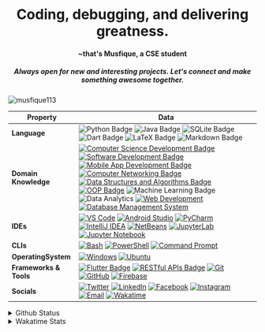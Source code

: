 <h1 align="center">Coding, debugging, and delivering greatness.</h1> 
<h4 align="center">~that's Musfique, a CSE student</h4>
<h5 align="center">Always open for new and interesting projects. Let's connect and make something awesome together.</h5>

<p align="left"> <img src="https://komarev.com/ghpvc/?username=musfique113&label=Profile%20views&color=0e75b6&style=flat" alt="musfique113" /> </p>


<!--<h3 align="left">Connect with me:</h3>
<p align="left">
<a href="https://twitter.com/hellomusfique" target="blank"><img align="center" src="https://raw.githubusercontent.com/rahuldkjain/github-profile-readme-generator/master/src/images/icons/Social/twitter.svg" alt="hellomusfique" height="30" width="40" /></a>
<a href="https://linkedin.com/in/musfique113" target="blank"><img align="center" src="https://raw.githubusercontent.com/rahuldkjain/github-profile-readme-generator/master/src/images/icons/Social/linked-in-alt.svg" alt="musfique113" height="30" width="40" /></a>
<a href="https://fb.com/verygoodmusfique" target="blank"><img align="center" src="https://raw.githubusercontent.com/rahuldkjain/github-profile-readme-generator/master/src/images/icons/Social/facebook.svg" alt="verygoodmusfique" height="30" width="40" /></a>
<a href="https://instagram.com/verygoodmusfique" target="blank"><img align="center" src="https://raw.githubusercontent.com/rahuldkjain/github-profile-readme-generator/master/src/images/icons/Social/instagram.svg" alt="verygoodmusfique" height="30" width="40" /></a>
</p>
-->
 <!--[![wakatime](https://wakatime.com/badge/user/18368562-fe00-4dd1-a78f-9403210fea47.svg)](https://wakatime.com/@18368562-fe00-4dd1-a78f-9403210fea47) -->

<!-- <details>	
<summary>Languages and Tools:</summary>
<p align="left"> <a href="https://www.gnu.org/software/bash/" target="_blank" rel="noreferrer"> <img src="https://www.vectorlogo.zone/logos/gnu_bash/gnu_bash-icon.svg" alt="bash" width="30" height="30"/> </a> <a href="https://getbootstrap.com" target="_blank" rel="noreferrer"> <img src="https://raw.githubusercontent.com/devicons/devicon/master/icons/bootstrap/bootstrap-plain-wordmark.svg" alt="bootstrap" width="30" height="30"/> </a> <a href="https://www.w3schools.com/cpp/" target="_blank" rel="noreferrer"> <img src="https://raw.githubusercontent.com/devicons/devicon/master/icons/cplusplus/cplusplus-original.svg" alt="cplusplus" width="30" height="30"/> </a> <a href="https://www.w3schools.com/css/" target="_blank" rel="noreferrer"> <img src="https://raw.githubusercontent.com/devicons/devicon/master/icons/css3/css3-original-wordmark.svg" alt="css3" width="30" height="30"/> </a> <a href="https://www.docker.com/" target="_blank" rel="noreferrer"> <img src="https://raw.githubusercontent.com/devicons/devicon/master/icons/docker/docker-original-wordmark.svg" alt="docker" width="30" height="30"/> </a> <a href="https://git-scm.com/" target="_blank" rel="noreferrer"> <img src="https://www.vectorlogo.zone/logos/git-scm/git-scm-icon.svg" alt="git" width="30" height="30"/> </a> <a href="https://www.w3.org/html/" target="_blank" rel="noreferrer"> <img src="https://raw.githubusercontent.com/devicons/devicon/master/icons/html5/html5-original-wordmark.svg" alt="html5" width="30" height="30"/> </a> <a href="https://developer.mozilla.org/en-US/docs/Web/JavaScript" target="_blank" rel="noreferrer"> <img src="https://raw.githubusercontent.com/devicons/devicon/master/icons/javascript/javascript-original.svg" alt="javascript" width="30" height="30"/> </a> <a href="https://www.linux.org/" target="_blank" rel="noreferrer"> <img src="https://raw.githubusercontent.com/devicons/devicon/master/icons/linux/linux-original.svg" alt="linux" width="30" height="30"/> </a> <a href="https://www.mysql.com/" target="_blank" rel="noreferrer"> <img src="https://raw.githubusercontent.com/devicons/devicon/master/icons/mysql/mysql-original-wordmark.svg" alt="mysql" width="30" height="30"/> </a> <a href="https://nodejs.org" target="_blank" rel="noreferrer"> <img src="https://raw.githubusercontent.com/devicons/devicon/master/icons/nodejs/nodejs-original-wordmark.svg" alt="nodejs" width="30" height="30"/> </a> <a href="https://www.oracle.com/" target="_blank" rel="noreferrer"> <img src="https://raw.githubusercontent.com/devicons/devicon/master/icons/oracle/oracle-original.svg" alt="oracle" width="30" height="30"/> </a> <a href="https://www.python.org" target="_blank" rel="noreferrer"> <img src="https://raw.githubusercontent.com/devicons/devicon/master/icons/python/python-original.svg" alt="python" width="30" height="30"/> </a> <a href="https://reactjs.org/" target="_blank" rel="noreferrer"> <img src="https://raw.githubusercontent.com/devicons/devicon/master/icons/react/react-original-wordmark.svg" alt="react" width="30" height="30"/> </a> </p>
</details>  -->

<!-- <details>
    <summary>Programming Languages and Tools</summary>
    <a href="https://github.com/search?q=user%3Amusfique113+language%3Ac"><img alt="C" src="https://custom-icon-badges.demolab.com/badge/C-03599C.svg?logo=c-in-hexagon&logoColor=white"></a>
    <a href="https://github.com/search?q=user%3Amusfique113+language%3Acpp"><img alt="C++" src="https://custom-icon-badges.demolab.com/badge/dart.svg?logo=cpp2&logoColor=white"></a>
    <a href="https://github.com/search?q=user%3Amusfique113+language%3Ajava"><img alt="Java" src="https://custom-icon-badges.demolab.com/badge/Java-007396.svg?logo=java&logoColor=white"></a>
    <a href="https://github.com/search?q=user%3Amusfique113+language%3Aassembly"><img alt="8086 Assembly" src="https://custom-icon-badges.demolab.com/badge/Assembly-525252.svg?logo=asm-hex&logoColor=white"></a>
    <a href="https://github.com/search?q=user%3Amusfique113+language%3Abash"><img alt="Bash" src="https://img.shields.io/badge/Bash-121011.svg?logo=gnu-bash&logoColor=white"></a>
    <a href="https://github.com/search?q=user%3Amusfique113+language%3Apython"><img alt="Python" src="https://img.shields.io/badge/Python-14354C.svg?logo=python&logoColor=white"></a>
    <a href="https://github.com/search?q=user%3Amusfique113+language%3Asql"><img alt="SQL" src="https://custom-icon-badges.demolab.com/badge/SQL-025E8C.svg?logo=database&logoColor=white"></a>
    <a href="https://github.com/search?q=user%3Amusfique113+language%3Ajavascript"><img alt="JavaScript" src="https://img.shields.io/badge/JavaScript-F7DF1E.svg?logo=javascript&logoColor=black"></a>
    <a href="https://github.com/search?q=user%3Amusfique113+language%3Ahtml"><img alt="HTML" src="https://img.shields.io/badge/HTML-E34F26.svg?logo=html5&logoColor=white"></a>
    <a href="https://github.com/search?q=user%3Amusfique113+language%3Amarkdown"><img alt="Markdown" src="https://img.shields.io/badge/Markdown-000000.svg?logo=markdown&logoColor=white"></a>
    <a href="https://github.com/search?q=user%3Amusfique113+language%3Atex"><img alt="LaTeX" src="https://img.shields.io/badge/LaTeX-008080.svg?logo=LaTeX&logoColor=white"></a>
  </details> -->

<!--
<details>	
<summary>Programming Languages and Tools</summary> 
<a href="" target="blank"><img align="center" src="https://skillicons.dev/icons?i=vscode,html,c,java,mysql,sqlite,linux,bash,python,dart,flutter,androidstudio,firebase,git,github,figma,latex,md,&theme=light&perline=9" height="100" width="" /></a>
</details>
-->
| Property             | Data                                                                                                                                                                                                                                                                                                                                                                                                                                                                                                                                                                                                                                                                                                                                                                                                                                                                                                                                                                                                                                                                                                                                                                                                                                                                                                                                                                                                                                                                                                                                                                                                                                                                                                                                                                                   |
|----------------------|------------------------------------------------------------------------------------------------------------------------------------------------------------------------------------------------------------------------------------------------------------------------------------------------------------------------------------------------------------------------------------------------------------------------------------------------------------------------------------------------------------------------------------------------------------------------------------------------------------------------------------------------------------------------------------------------------------------------------------------------------------------------------------------------------------------------------------------------------------------------------------------------------------------------------------------------------------------------------------------------------------------------------------------------------------------------------------------------------------------------------------------------------------------------------------------------------------------------------------------------------------------------------------------------------------------------------------------------------------------------------------------------------------------------------------------------------------------------------------------------------------------------------------------------------------------------------------------------------------------------------------------------------------------------------------------------------------------------------------------------------------------------------------------------------------------------------------------------|
| **Language**       | ![Python Badge](https://img.shields.io/badge/-Python-3776AB?style=flat&logo=Python&logoColor=white) ![Java Badge](https://img.shields.io/badge/-Java-007396?style=flat&logo=java&logoColor=white) ![SQLite Badge](https://img.shields.io/badge/-SQL-003B57?style=flat&logo=sqlite&logoColor=white) ![Dart Badge](https://img.shields.io/badge/-Dart-0175C2?style=flat&logo=dart&logoColor=white)  ![LaTeX Badge](https://img.shields.io/badge/-LaTeX-008080?style=flat&logo=latex&logoColor=white) ![Markdown Badge](https://img.shields.io/badge/-Markdown-000000?style=flat&logo=markdown&logoColor=white) |
|**Domain Knowledge**      | [![Computer Science Development Badge](https://img.shields.io/badge/-Computer%20Science%20&%20Engineering-FF6600?style=flat&logoColor=white)](https://github.com/search?q=user%3ABEPb&type=Repositories) [![Software Development Badge](https://img.shields.io/badge/-Software%20Development-FF6600?style=flat&logoColor=white)](https://github.com/search?q=user%3ABEPb&type=Repositories) [![Mobile App Development Badge](https://img.shields.io/badge/-Mobile%20App%20Development-blue?style=flat&logoColor=white&logo=swift)](#) [![Computer Networking Badge](https://img.shields.io/badge/-Computer%20Networking-0066CC?style=flat&logoColor=white&logo=cisco)](#) [![Data Structures and Algorithms Badge](https://img.shields.io/badge/-Data%20Structures%20and%20Algorithms-424242?style=flat&logoColor=white)](#) [![OOP Badge](https://img.shields.io/badge/-OOP-DC143C?style=flat&logoColor=white)](#) ![Machine Learning Badge](https://img.shields.io/badge/-Machine%20Learning-01D277?style=flat&logoColor=white) ![Data Analytics](https://img.shields.io/badge/-Data%20Analytics-2E9AFE?style=flat&logoColor=white) [![Web Development](https://img.shields.io/badge/-Web%20Development-blueviolet?style=flat&logo=html5&logoColor=white)](https://en.wikipedia.org/wiki/Web_development) [![Database Management System](https://img.shields.io/badge/-Database%20Management%20System-blue?style=flat&logo=mysql&logoColor=white)](https://en.wikipedia.org/wiki/Database_management_system) |
| **IDEs**      | [![VS Code](https://img.shields.io/badge/-VS%20Code-007ACC?logo=visual-studio-code&logoColor=white)](https://code.visualstudio.com/) [![Android Studio](https://img.shields.io/badge/-Android%20Studio-3DDC84?logo=android-studio&logoColor=white)](https://developer.android.com/studio) [![PyCharm](https://img.shields.io/badge/-PyCharm-000000?logo=pycharm&logoColor=white)](https://www.jetbrains.com/pycharm/) [![IntelliJ IDEA](https://img.shields.io/badge/-IntelliJ%20IDEA-000000?logo=intellij-idea&logoColor=white)](https://www.jetbrains.com/idea/) [![NetBeans](https://img.shields.io/badge/-NetBeans-1B6AC6?logo=apache-netbeans-ide&logoColor=white)](https://netbeans.apache.org/) [![JupyterLab](https://img.shields.io/badge/-JupyterLab-orange?logo=jupyter)](https://jupyterlab.readthedocs.io/en/stable/) [![Jupyter Notebook](https://img.shields.io/badge/-Jupyter%20Notebook-orange?logo=jupyter)](https://jupyter.org/) |
| **CLIs**      | [![Bash](https://img.shields.io/badge/-Bash-black?logo=gnu-bash)](https://www.gnu.org/software/bash/) [![PowerShell](https://img.shields.io/badge/-PowerShell-blue?logo=powershell)](https://docs.microsoft.com/en-us/powershell/) [![Command Prompt](https://img.shields.io/badge/-Command%20Prompt-blue?logo=windows)](https://en.wikipedia.org/wiki/Cmd.exe)|
|**OperatingSystem**      | [![Windows](https://img.shields.io/badge/-Windows-0078D6?logo=windows&logoColor=white)](https://www.microsoft.com/en-us/windows) [![Ubuntu](https://img.shields.io/badge/-Ubuntu-E95420?logo=ubuntu&logoColor=white)](https://ubuntu.com/) |
| **Frameworks & Tools**      | [![Flutter Badge](https://img.shields.io/badge/-Flutter-blue?style=flat&logo=flutter)](https://flutter.dev/) [![RESTful APIs Badge](https://img.shields.io/badge/-RESTful%20APIs-green?style=flat&logo=rest)](https://restfulapi.net/) [![Git](https://img.shields.io/badge/-Git-orange?logo=git)](https://git-scm.com/) [![GitHub](https://img.shields.io/badge/-GitHub-black?logo=github)](https://github.com/) [![Firebase](https://img.shields.io/badge/-Firebase-yellow?logo=firebase)](https://firebase.google.com/) |
| **Socials**      | [![Twitter](https://img.shields.io/badge/-hellomusfique-1DA1F2?style=flat&logo=Twitter&logoColor=white)](https://twitter.com/hellomusfique) [![LinkedIn](https://img.shields.io/badge/-musfique113-0077B5?style=flat&logo=LinkedIn&logoColor=white)](https://linkedin.com/in/musfique113) [![Facebook](https://img.shields.io/badge/-verygoodmusfique-1877F2?style=flat&logo=Facebook&logoColor=white)](https://fb.com/verygoodmusfique) [![Instagram](https://img.shields.io/badge/-verygoodmusfique-E4405F?style=flat&logo=Instagram&logoColor=white)](https://instagram.com/verygoodmusfique) [![Email](https://img.shields.io/badge/Email-musfique113%40gmail.com-red?style=flat&logo=gmail&logoColor=white)](mailto:musfique113@gmail.com) [![Wakatime](https://img.shields.io/badge/-Wakatime-000000?logo=Wakatime&logoColor=#8c6dd7&style=flat)](https://wakatime.com/@musfique113) |

<details>	
<summary>Github Status</summary>  
<!-- <p><img align="center" src="https://github-readme-stats.vercel.app/api/top-langs?username=musfique113&show_icons=true&locale=en&layout=compact" alt="musfique113" /></p> -->
  
![GitHub stats](https://github-readme-stats.vercel.app/api?username=musfique113&show_icons=true&count_private=true)  
  
<!-- ![GitHub Activity Graph](https://activity-graph.herokuapp.com/graph?username=musfique113) -->
  
![GitHub streak stats](https://github-readme-streak-stats.herokuapp.com/?user=musfique113)

![](./profile-3d-contrib/profile-night-rainbow.svg)
</details>		




<!-- 
<details>
<summary>Recent Activities</summary>
<!--START_SECTION:activity-->

<!--END_SECTION:activity-->
<!-- </details> 
-->


<details>	
<summary>Wakatime Stats</summary>  

<!--START_SECTION:waka-->
![Code Time](http://img.shields.io/badge/Code%20Time-76%20hrs%201%20min-blue)

**I'm a Night 🦉** 

```text
🌞 Morning                30 commits          ██░░░░░░░░░░░░░░░░░░░░░░░   06.30 % 
🌆 Daytime                77 commits          ████░░░░░░░░░░░░░░░░░░░░░   16.18 % 
🌃 Evening                168 commits         █████████░░░░░░░░░░░░░░░░   35.29 % 
🌙 Night                  201 commits         ███████████░░░░░░░░░░░░░░   42.23 % 
```
📅 **I'm Most Productive on Saturday** 

```text
Monday                   71 commits          ████░░░░░░░░░░░░░░░░░░░░░   14.92 % 
Tuesday                  47 commits          ██░░░░░░░░░░░░░░░░░░░░░░░   09.87 % 
Wednesday                47 commits          ██░░░░░░░░░░░░░░░░░░░░░░░   09.87 % 
Thursday                 59 commits          ███░░░░░░░░░░░░░░░░░░░░░░   12.39 % 
Friday                   80 commits          ████░░░░░░░░░░░░░░░░░░░░░   16.81 % 
Saturday                 89 commits          █████░░░░░░░░░░░░░░░░░░░░   18.70 % 
Sunday                   83 commits          ████░░░░░░░░░░░░░░░░░░░░░   17.44 % 
```


📊 **This Week I Spent My Time On** 

```text
🕑︎ Time Zone: Asia/Dhaka

💬 Programming Languages: 
Dart                     23 hrs 6 mins       ███████████████████████░░   90.85 % 
Groovy                   40 mins             █░░░░░░░░░░░░░░░░░░░░░░░░   02.69 % 
Markdown                 38 mins             █░░░░░░░░░░░░░░░░░░░░░░░░   02.51 % 
YAML                     26 mins             ░░░░░░░░░░░░░░░░░░░░░░░░░   01.76 % 
Java                     15 mins             ░░░░░░░░░░░░░░░░░░░░░░░░░   01.02 % 

🔥 Editors: 
Android Studio           22 hrs 51 mins      ██████████████████████░░░   89.86 % 
VS Code                  2 hrs 34 mins       ███░░░░░░░░░░░░░░░░░░░░░░   10.14 % 

🐱‍💻 Projects: 
googlekeep               20 hrs 58 mins      █████████████████████░░░░   82.50 % 
DartBasics               1 hr 13 mins        █░░░░░░░░░░░░░░░░░░░░░░░░   04.83 % 
NewsPulse                1 hr 3 mins         █░░░░░░░░░░░░░░░░░░░░░░░░   04.18 % 
googlekeepTwo            31 mins             █░░░░░░░░░░░░░░░░░░░░░░░░   02.04 % 
SimpleLogInPage_AndroidSt22 mins             ░░░░░░░░░░░░░░░░░░░░░░░░░   01.47 % 

💻 Operating System: 
Windows                  24 hrs 43 mins      ████████████████████████░   97.23 % 
Linux                    42 mins             █░░░░░░░░░░░░░░░░░░░░░░░░   02.77 % 
```

**I Mostly Code in Java** 

```text
Java                     9 repos             ████████░░░░░░░░░░░░░░░░░   33.33 % 
Dart                     8 repos             ███████░░░░░░░░░░░░░░░░░░   29.63 % 
Jupyter Notebook         2 repos             ██░░░░░░░░░░░░░░░░░░░░░░░   07.41 % 
Python                   2 repos             ██░░░░░░░░░░░░░░░░░░░░░░░   07.41 % 
CSS                      2 repos             ██░░░░░░░░░░░░░░░░░░░░░░░   07.41 % 
```




 Last Updated on 10/05/2023 @12:15:09 UTC
<!--END_SECTION:waka-->
</details>	
